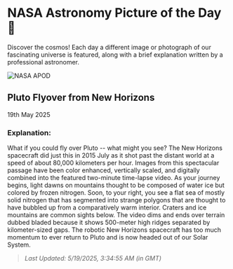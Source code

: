 
  # NASA Astronomy Picture of the Day 🌌

  Discover the cosmos! Each day a different image or photograph of our fascinating universe is featured, along with a brief explanation written by a professional astronomer.

![NASA APOD](undefined)

## Pluto Flyover from New Horizons

19th May 2025

### Explanation: 

What if you could fly over Pluto -- what might you see? The New Horizons spacecraft did just this in 2015 July as it shot past the distant world at a speed of about 80,000 kilometers per hour. Images from this spectacular passage have been color enhanced, vertically scaled, and digitally combined into the featured two-minute time-lapse video. As your journey begins, light dawns on mountains thought to be composed of water ice but colored by frozen nitrogen.  Soon, to your right, you see a flat sea of mostly solid nitrogen that has segmented into strange polygons that are thought to have bubbled up from a comparatively warm interior.  Craters and ice mountains are common sights below. The video dims and ends over terrain dubbed bladed because it shows 500-meter high ridges separated by kilometer-sized gaps.  The robotic New Horizons spacecraft has too much momentum to ever return to Pluto and is now headed out of our Solar System.

> _Last Updated: 5/19/2025, 3:34:55 AM (in GMT)_
